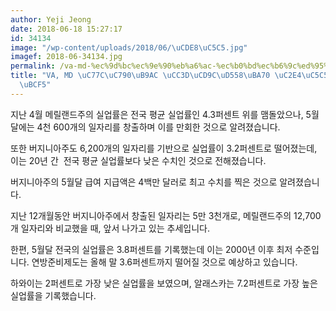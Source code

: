 ```yaml
---
author: Yeji Jeong
date: 2018-06-18 15:27:17
id: 34134
image: "/wp-content/uploads/2018/06/\uCDE8\uC5C5.jpg"
imagef: 2018-06-34134.jpg
permalink: /va-md-%ec%9d%bc%ec%9e%90%eb%a6%ac-%ec%b0%bd%ec%b6%9c%ed%95%98%eb%a9%b0-%ec%8b%a4%ec%97%85%eb%a5%a0-%ed%9a%8c%eb%b3%b5/
title: "VA, MD \uC77C\uC790\uB9AC \uCC3D\uCD9C\uD558\uBA70 \uC2E4\uC5C5\uB960 \uD68C\
  \uBCF5"
---
```


지난 4월 메릴랜드주의 실업률은 전국 평균 실업률인 4.3퍼센트 위를 맴돌았으나, 5월달에는 4천 600개의 일자리를 창출하며 이를 만회한 것으로 알려졌습니다.

또한 버지니아주도 6,200개의 일자리를 기반으로 실업률이 3.2퍼센트로 떨어졌는데, 이는 20년 간  전국 평균 실업률보다 낮은 수치인 것으로 전해졌습니다.

버지니아주의 5월달 급여 지급액은 4백만 달러로 최고 수치를 찍은 것으로 알려졌습니다.

지난 12개월동안 버지니아주에서 창출된 일자리는 5만 3천개로, 메릴랜드주의 12,700개 일자리와 비교했을 때, 앞서 나가고 있는 추세입니다.

한편, 5월달 전국의 실업률은 3.8퍼센트를 기록했는데 이는 2000년 이후 최저 수준입니다. 연방준비제도는 올해 말 3.6퍼센트까지 떨어질 것으로 예상하고 있습니다.

하와이는 2퍼센트로 가장 낮은 실업률을 보였으며, 알래스카는 7.2퍼센트로 가장 높은 실업률을 기록했습니다.